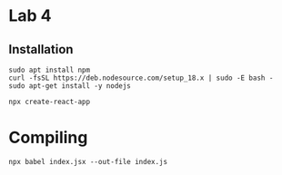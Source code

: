 # Lab 4

## Installation

```shell
sudo apt install npm
curl -fsSL https://deb.nodesource.com/setup_18.x | sudo -E bash -
sudo apt-get install -y nodejs
```

```shell
npx create-react-app

```

# Compiling

```shell
npx babel index.jsx --out-file index.js
```
